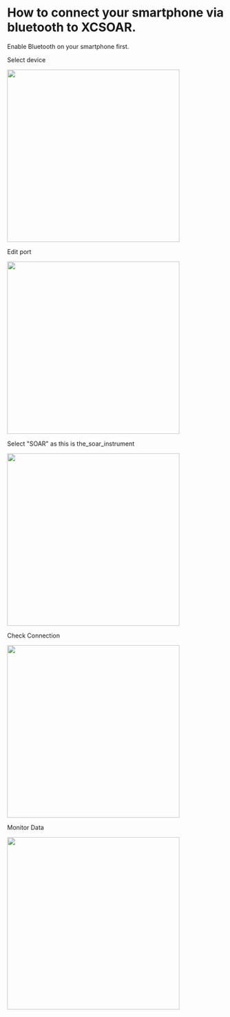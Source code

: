 # How to connect your smartphone via bluetooth to XCSOAR. 

Enable Bluetooth on your smartphone first. 

Select device

<img src="https://github.com/MaxBaex/the_soar_system/raw/gh-pages/_posts/media/20210316_bluetooth_1.png" width="400" />


Edit port

<img src="https://github.com/MaxBaex/the_soar_system/raw/gh-pages/_posts/media/20210316_bluetooth_1.png" width="400" />


Select "SOAR" as this is the_soar_instrument

<img src="https://github.com/MaxBaex/the_soar_system/raw/gh-pages/_posts/media/20210316_bluetooth_3.png" width="400" />


Check Connection

<img src="https://github.com/MaxBaex/the_soar_system/raw/gh-pages/_posts/media/20210316_bluetooth_4.png" width="400" />


Monitor Data

<img src="https://github.com/MaxBaex/the_soar_system/raw/gh-pages/_posts/media/20210316_bluetooth_5.png" width="400" />
